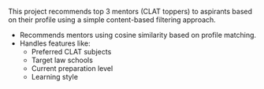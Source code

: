 This project recommends top 3 mentors (CLAT toppers) to aspirants based on their profile using a simple content-based filtering approach.
- Recommends mentors using cosine similarity based on profile matching.
- Handles features like:
  - Preferred CLAT subjects
  - Target law schools
  - Current preparation level
  - Learning style
